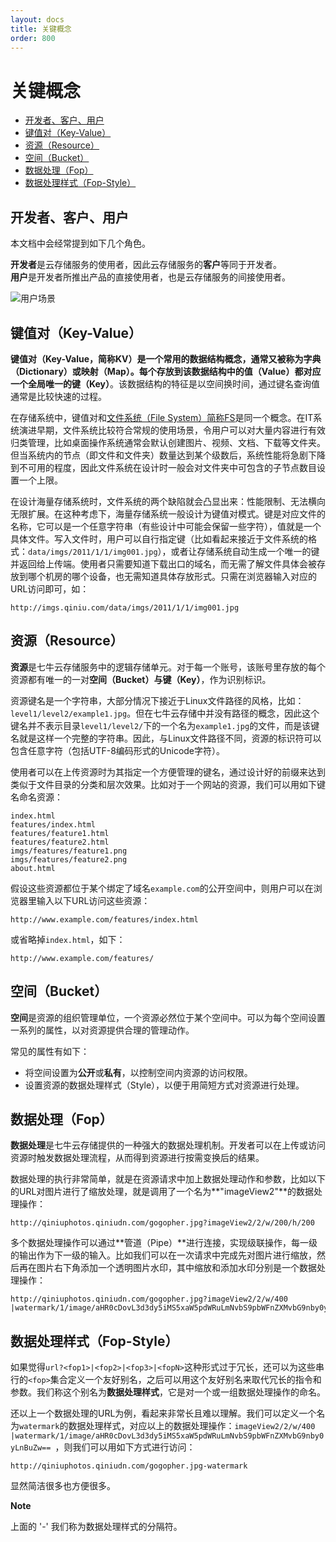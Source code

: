 ```yaml
---
layout: docs
title: 关键概念
order: 800
---
```

<a id="concepts"></a>
# 关键概念

- [开发者、客户、用户](#user)
- [键值对（Key-Value）](#key-value)
- [资源（Resource）](#resource)
- [空间（Bucket）](#bucket)
- [数据处理（Fop）](#fop)
- [数据处理样式（Fop-Style）](#style)

<a id="user"></a>
## 开发者、客户、用户

本文档中会经常提到如下几个角色。

**开发者**是云存储服务的使用者，因此云存储服务的**客户**等同于开发者。  
**用户**是开发者所推出产品的直接使用者，也是云存储服务的间接使用者。  

![用户场景](img/usecase.png "用户场景")

<a id="key-value"></a>
## 键值对（Key-Value）

**键值对（Key-Value，简称KV）**是一个常用的数据结构概念，通常又被称为字典（Dictionary）或映射（Map）。每个存放到该数据结构中的**值（Value）**都对应一个全局唯一的**键（Key）**。该数据结构的特征是以空间换时间，通过键名查询值通常是比较快速的过程。

在存储系统中，键值对和[文件系统（File System）简称FS](/docs/v6/api/overview/glossary.html#fs)是同一个概念。在IT系统演进早期，文件系统比较符合常规的使用场景，令用户可以对大量内容进行有效归类管理，比如桌面操作系统通常会默认创建图片、视频、文档、下载等文件夹。但当系统内的节点（即文件和文件夹）数量达到某个级数后，系统性能将急剧下降到不可用的程度，因此文件系统在设计时一般会对文件夹中可包含的子节点数目设置一个上限。

在设计海量存储系统时，文件系统的两个缺陷就会凸显出来：性能限制、无法横向无限扩展。在这种考虑下，海量存储系统一般设计为键值对模式。键是对应文件的名称，它可以是一个任意字符串（有些设计中可能会保留一些字符），值就是一个具体文件。写入文件时，用户可以自行指定键（比如看起来接近于文件系统的格式：`data/imgs/2011/1/1/img001.jpg`），或者让存储系统自动生成一个唯一的键并返回给上传端。使用者只需要知道下载出口的域名，而无需了解文件具体会被存放到哪个机房的哪个设备，也无需知道具体存放形式。只需在浏览器输入对应的URL访问即可，如：

```
http://imgs.qiniu.com/data/imgs/2011/1/1/img001.jpg
```

<a id="resource"></a>
## 资源（Resource）

**资源**是七牛云存储服务中的逻辑存储单元。对于每一个账号，该账号里存放的每个资源都有唯一的一对**空间（Bucket）**与**键（Key）**，作为识别标识。

资源键名是一个字符串，大部分情况下接近于Linux文件路径的风格，比如：`level1/level2/example1.jpg`。但在七牛云存储中并没有路径的概念，因此这个键名并不表示目录`level1/level2/`下的一个名为`example1.jpg`的文件，而是该键名就是这样一个完整的字符串。因此，与Linux文件路径不同，资源的标识符可以包含任意字符（包括UTF-8编码形式的Unicode字符）。

使用者可以在上传资源时为其指定一个方便管理的键名，通过设计好的前缀来达到类似于文件目录的分类和层次效果。比如对于一个网站的资源，我们可以用如下键名命名资源：

```
index.html
features/index.html
features/feature1.html
features/feature2.html
imgs/features/feature1.png
imgs/features/feature2.png
about.html
```

假设这些资源都位于某个绑定了域名`example.com`的公开空间中，则用户可以在浏览器里输入以下URL访问这些资源：

```
http://www.example.com/features/index.html
``` 

或省略掉`index.html`，如下：

```
http://www.example.com/features/
```

<a id="bucket"></a>
## 空间（Bucket）

**空间**是资源的组织管理单位，一个资源必然位于某个空间中。可以为每个空间设置一系列的属性，以对资源提供合理的管理动作。

常见的属性有如下：

* 将空间设置为**公开**或**私有**，以控制空间内资源的访问权限。
* 设置资源的数据处理样式（Style），以便于用简短方式对资源进行处理。

<a id="fop"></a>
## 数据处理（Fop）

**数据处理**是七牛云存储提供的一种强大的数据处理机制。开发者可以在上传或访问资源时触发数据处理流程，从而得到资源进行按需变换后的结果。

数据处理的执行非常简单，就是在资源请求中加上数据处理动作和参数，比如以下的URL对图片进行了缩放处理，就是调用了一个名为**"imageView2"**的数据处理操作：

```
http://qiniuphotos.qiniudn.com/gogopher.jpg?imageView2/2/w/200/h/200
```

多个数据处理操作可以通过**管道（Pipe）**进行连接，实现级联操作，每一级的输出作为下一级的输入。比如我们可以在一次请求中完成先对图片进行缩放，然后再在图片右下角添加一个透明图片水印，其中缩放和添加水印分别是一个数据处理操作：

```
http://qiniuphotos.qiniudn.com/gogopher.jpg?imageView2/2/w/400
|watermark/1/image/aHR0cDovL3d3dy5iMS5xaW5pdWRuLmNvbS9pbWFnZXMvbG9nby0yLnBuZw==
```

<a id="style"></a>
## 数据处理样式（Fop-Style）

如果觉得`url?<fop1>|<fop2>|<fop3>|<fopN>`这种形式过于冗长，还可以为这些串行的`<fop>`集合定义一个友好别名，之后可以用这个友好别名来取代冗长的指令和参数。我们称这个别名为**数据处理样式**，它是对一个或一组数据处理操作的命名。

还以上一个数据处理的URL为例，看起来非常长且难以理解。我们可以定义一个名为`watermark`的数据处理样式，对应以上的数据处理操作：`imageView2/2/w/400
|watermark/1/image/aHR0cDovL3d3dy5iMS5xaW5pdWRuLmNvbS9pbWFnZXMvbG9nby0yLnBuZw==
`，则我们可以用如下方式进行访问：

```
http://qiniuphotos.qiniudn.com/gogopher.jpg-watermark
```

显然简洁很多也方便很多。

**Note**

上面的 '-' 我们称为数据处理样式的分隔符。
